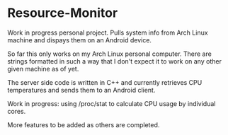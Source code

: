# Resource-Monitor
Work in progress personal project. Pulls system info from Arch Linux machine and dispays them on an Android device.

So far this only works on my Arch Linux personal computer. There are strings formatted in such a way that I don't expect it to work on any other given machine as of yet.

The server side code is written in C++ and currently retrieves CPU temperatures and sends them to an Android client.

Work in progress: using /proc/stat to calculate CPU usage by individual cores.

More features to be added as others are completed.
